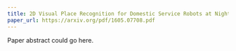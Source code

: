 ```yaml
---
title: 2D Visual Place Recognition for Domestic Service Robots at Night
paper_url: https://arxiv.org/pdf/1605.07708.pdf
---
```

Paper abstract could go here.

